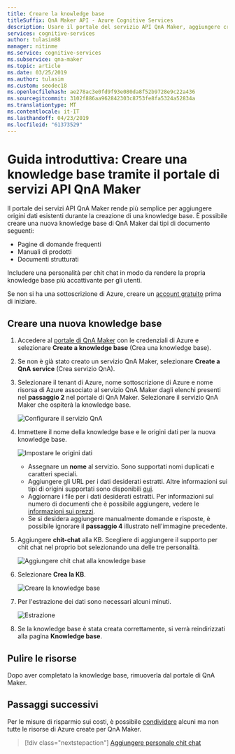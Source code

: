 ```yaml
---
title: Creare la knowledge base
titleSuffix: QnA Maker API - Azure Cognitive Services
description: Usare il portale del servizio API QnA Maker, aggiungere creare una knowledge base con chit chat. in modo da rendere più accattivante la propria app. Aggiungere un set predefinito delle migliori chit chat nella knowledge base come punto di partenza per la chit chat del proprio bot e risparmiare così tempi e costi per la scrittura di nuovi contenuti.
services: cognitive-services
author: tulasim88
manager: nitinme
ms.service: cognitive-services
ms.subservice: qna-maker
ms.topic: article
ms.date: 03/25/2019
ms.author: tulasim
ms.custom: seodec18
ms.openlocfilehash: ae278ac3e0fd9f93e080da8f52b9728e9c22a436
ms.sourcegitcommit: 3102f886aa962842303c8753fe8fa5324a52834a
ms.translationtype: MT
ms.contentlocale: it-IT
ms.lasthandoff: 04/23/2019
ms.locfileid: "61373529"
---
```

# <a name="quickstart-create-a-knowledge-base-using-the-qna-maker-api-service-portal"></a>Guida introduttiva: Creare una knowledge base tramite il portale di servizi API QnA Maker

Il portale dei servizi API QnA Maker rende più semplice per aggiungere origini dati esistenti durante la creazione di una knowledge base. È possibile creare una nuova knowledge base di QnA Maker dai tipi di documento seguenti:

<!-- added for scanability -->
* Pagine di domande frequenti
* Manuali di prodotti
* Documenti strutturati

Includere una personalità per chit chat in modo da rendere la propria knowledge base più accattivante per gli utenti.

Se non si ha una sottoscrizione di Azure, creare un [account gratuito](https://azure.microsoft.com/free/?WT.mc_id=A261C142F) prima di iniziare. 

## <a name="create-a-new-knowledge-base"></a>Creare una nuova knowledge base

1. Accedere al [portale di QnA Maker](https://qnamaker.ai) con le credenziali di Azure e selezionare **Create a knowledge base** (Crea una knowledge base).

1. Se non è già stato creato un servizio QnA Maker, selezionare **Create a QnA service** (Crea servizio QnA). 

1. Selezionare il tenant di Azure, nome sottoscrizione di Azure e nome risorsa di Azure associato al servizio QnA Maker dagli elenchi presenti nel **passaggio 2** nel portale di QnA Maker. Selezionare il servizio QnA Maker che ospiterà la knowledge base.

    ![Configurare il servizio QnA](../media/qnamaker-how-to-create-kb/setup-qna-resource.png)

1. Immettere il nome della knowledge base e le origini dati per la nuova knowledge base.

    ![Impostare le origini dati](../media/qnamaker-how-to-create-kb/set-data-sources.png)

    - Assegnare un **nome** al servizio. Sono supportati nomi duplicati e caratteri speciali.
    - Aggiungere gli URL per i dati desiderati estratti. Altre informazioni sui tipi di origini supportati sono disponibili [qui](../Concepts/data-sources-supported.md).
    - Aggiornare i file per i dati desiderati estratti. Per informazioni sul numero di documenti che è possibile aggiungere, vedere le [informazioni sui prezzi](https://aka.ms/qnamaker-pricing).
    - Se si desidera aggiungere manualmente domande e risposte, è possibile ignorare il **passaggio 4** illustrato nell'immagine precedente.

1. Aggiungere **chit-chat** alla KB. Scegliere di aggiungere il supporto per chit chat nel proprio bot selezionando una delle tre personalità. 

    ![Aggiungere chit chat alla knowledge base](../media/qnamaker-how-to-create-kb/create-kb-chit-chat.png)

1. Selezionare **Crea la KB**.

    ![Creare la knowledge base](../media/qnamaker-how-to-create-kb/create-kb.png)

1. Per l'estrazione dei dati sono necessari alcuni minuti.

    ![Estrazione](../media/qnamaker-how-to-create-kb/hang-tight-extraction.png)

1. Se la knowledge base è stata creata correttamente, si verrà reindirizzati alla pagina **Knowledge base**.

## <a name="clean-up-resources"></a>Pulire le risorse

Dopo aver completato la knowledge base, rimuoverla dal portale di QnA Maker.

## <a name="next-steps"></a>Passaggi successivi

Per le misure di risparmio sui costi, è possibile [condividere](upgrade-qnamaker-service.md?#share-existing-services-with-qna-maker) alcuni ma non tutte le risorse di Azure create per QnA Maker.

> [!div class="nextstepaction"]
> [Aggiungere personale chit chat](./chit-chat-knowledge-base.md)
